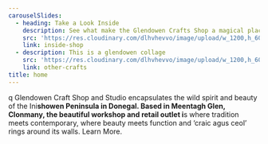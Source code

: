 ```yaml
---
carouselSlides:
  - heading: Take a Look Inside
    description: See what make the Glendowen Crafts Shop a magical place with this gallery …
    src: 'https://res.cloudinary.com/dlhvhevvo/image/upload/w_1200,h_600,c_fill/v1555532264/DSC_0823_l24jgr.jpg'
    link: inside-shop
  - description: This is a glendowen collage
    src: 'https://res.cloudinary.com/dlhvhevvo/image/upload/w_1200,h_600,c_fill/v1555533123/glendowen-crafts/Other_Crafts_Colage_med_g1llad.jpg'
    link: other-crafts
title: home
---
```

q
Glendowen Craft Shop and Studio encapsulates the wild spirit and beauty of the Ini**showen Peninsula in Donegal. Based in Meentagh Glen, Clonmany, the beautiful workshop and retail outlet i**s where tradition meets contemporary, where beauty meets function and ‘craic agus ceol’ rings around its walls. Learn More.
